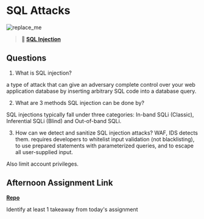 # SQL Attacks

![replace_me](https://codeworks.blob.core.windows.net/public/assets/img/illustrations/placeholder.svg)

> **📖 [SQL Injection](https://codeworksacademy.com/fs-student-guide/resources/wk11/03-SQL-Injection)**

## Questions

1. What is SQL injection?

 a type of attack that can give an adversary complete control over your web application database by inserting arbitrary SQL code into a database query.

2. What are 3 methods SQL injection can be done by?

SQL injections typically fall under three categories: In-band SQLi (Classic), Inferential SQLi (Blind) and Out-of-band SQLi.

3. How can we detect and sanitize SQL injection attacks?
WAF, IDS detects them.
requires developers to whitelist input validation (not blacklisting), to use prepared statements with parameterized queries, and to escape all user-supplied input.

Also limit account privileges.

## Afternoon Assignment Link

**[Repo](https://github.com/AndrewLaRue/Checkpoint_8_AllSpice.git)**

Identify at least 1 takeaway from today's assignment
